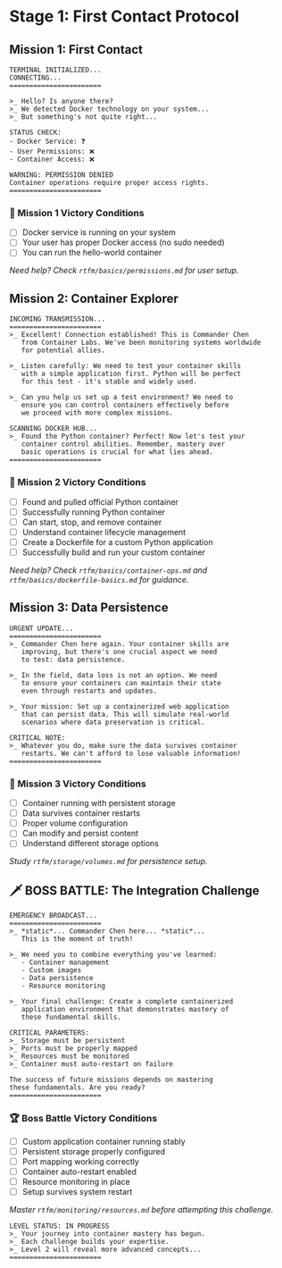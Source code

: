 # Stage 1: First Contact Protocol

## Mission 1: First Contact

```plaintext
TERMINAL INITIALIZED...
CONNECTING...
=======================

>_ Hello? Is anyone there?
>_ We detected Docker technology on your system...
>_ But something's not quite right...

STATUS CHECK:
- Docker Service: ❓
- User Permissions: ❌
- Container Access: ❌

WARNING: PERMISSION DENIED
Container operations require proper access rights.
=======================
```

### 🎯 Mission 1 Victory Conditions

- [ ] Docker service is running on your system
- [ ] Your user has proper Docker access (no sudo needed)
- [ ] You can run the hello-world container

*Need help? Check `rtfm/basics/permissions.md` for user setup.*

## Mission 2: Container Explorer

```plaintext
INCOMING TRANSMISSION...
=======================
>_ Excellent! Connection established! This is Commander Chen 
   from Container Labs. We've been monitoring systems worldwide
   for potential allies.

>_ Listen carefully: We need to test your container skills
   with a simple application first. Python will be perfect
   for this test - it's stable and widely used.

>_ Can you help us set up a test environment? We need to
   ensure you can control containers effectively before
   we proceed with more complex missions.

SCANNING DOCKER HUB...
>_ Found the Python container? Perfect! Now let's test your
   container control abilities. Remember, mastery over
   basic operations is crucial for what lies ahead.
=======================
```

### 🎯 Mission 2 Victory Conditions

- [ ] Found and pulled official Python container
- [ ] Successfully running Python container
- [ ] Can start, stop, and remove container
- [ ] Understand container lifecycle management
- [ ] Create a Dockerfile for a custom Python application
- [ ] Successfully build and run your custom container

*Need help? Check `rtfm/basics/container-ops.md` and `rtfm/basics/dockerfile-basics.md` for guidance.*

## Mission 3: Data Persistence

```plaintext
URGENT UPDATE...
=======================
>_ Commander Chen here again. Your container skills are
   improving, but there's one crucial aspect we need
   to test: data persistence.

>_ In the field, data loss is not an option. We need
   to ensure your containers can maintain their state
   even through restarts and updates.

>_ Your mission: Set up a containerized web application
   that can persist data. This will simulate real-world
   scenarios where data preservation is critical.

CRITICAL NOTE:
>_ Whatever you do, make sure the data survives container
   restarts. We can't afford to lose valuable information!
=======================
```

### 🎯 Mission 3 Victory Conditions

- [ ] Container running with persistent storage
- [ ] Data survives container restarts
- [ ] Proper volume configuration
- [ ] Can modify and persist content
- [ ] Understand different storage options

*Study `rtfm/storage/volumes.md` for persistence setup.*

## 🗡️ BOSS BATTLE: The Integration Challenge

```plaintext
EMERGENCY BROADCAST...
=======================
>_ *static*... Commander Chen here... *static*... 
   This is the moment of truth!

>_ We need you to combine everything you've learned:
   - Container management
   - Custom images
   - Data persistence
   - Resource monitoring

>_ Your final challenge: Create a complete containerized
   application environment that demonstrates mastery of
   these fundamental skills.

CRITICAL PARAMETERS:
>_ Storage must be persistent
>_ Ports must be properly mapped
>_ Resources must be monitored
>_ Container must auto-restart on failure

The success of future missions depends on mastering
these fundamentals. Are you ready?
=======================
```

### 🏆 Boss Battle Victory Conditions

- [ ] Custom application container running stably
- [ ] Persistent storage properly configured
- [ ] Port mapping working correctly
- [ ] Container auto-restart enabled
- [ ] Resource monitoring in place
- [ ] Setup survives system restart

*Master `rtfm/monitoring/resources.md` before attempting this challenge.*

```plaintext
LEVEL STATUS: IN PROGRESS
>_ Your journey into container mastery has begun.
>_ Each challenge builds your expertise.
>_ Level 2 will reveal more advanced concepts...
=======================
